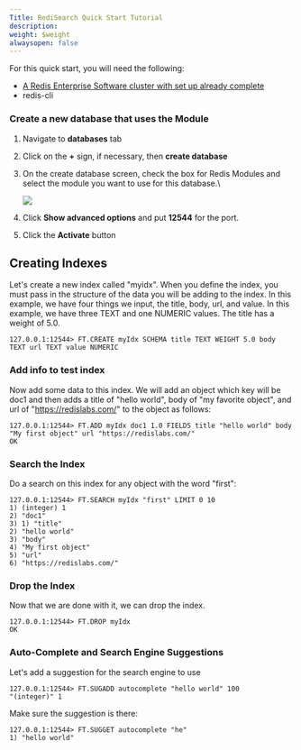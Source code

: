 ```yaml
---
Title: RediSearch Quick Start Tutorial
description: 
weight: $weight
alwaysopen: false
---
```

For this quick start, you will need the following:

-   [A Redis Enterprise Software cluster with set up already
    complete](/rs/getting-started/quick-setup/)
-   redis-cli

### Create a new database that uses the Module

1.  Navigate to **databases** tab
2.  Click on the **+** sign, if necessary, then **create database**
3.  On the create database screen, check the box for Redis Modules and
    select the module you want to use for this database.\

    ![](/images/rs/create_database-1.png?width=794&height=554)
4.  Click **Show advanced options** and put **12544** for the port.
5.  Click the **Activate** button

## Creating Indexes

Let's create a new index called "myidx". When you define the index, you
must pass in the structure of the data you will be adding to the index.
In this example, we have four things we input, the title, body, url, and
value. In this example, we have three TEXT and one NUMERIC values. The
title has a weight of 5.0.

``` {style="border: 2px solid #ddd; background-color: #333; color: #fff; padding: 10px; -webkit-font-smoothing: auto;"}
127.0.0.1:12544> FT.CREATE myIdx SCHEMA title TEXT WEIGHT 5.0 body TEXT url TEXT value NUMERIC
```

### Add info to test index

Now add some data to this index. We will add an object which key will be
doc1 and then adds a title of "hello world", body of "my favorite
object", and url of "https://redislabs.com/" to the object as follows:

``` {style="border: 2px solid #ddd; background-color: #333; color: #fff; padding: 10px; -webkit-font-smoothing: auto;"}
127.0.0.1:12544> FT.ADD myIdx doc1 1.0 FIELDS title "hello world" body "My first object" url "https://redislabs.com/"
OK
```

### Search the Index

Do a search on this index for any object with the word "first":

``` {style="border: 2px solid #ddd; background-color: #333; color: #fff; padding: 10px; -webkit-font-smoothing: auto;"}
127.0.0.1:12544> FT.SEARCH myIdx "first" LIMIT 0 10
1) (integer) 1
2) "doc1"
3) 1) "title"
2) "hello world"
3) "body"
4) "My first object"
5) "url"
6) "https://redislabs.com/"
```

### Drop the Index

Now that we are done with it, we can drop the index.

``` {style="border: 2px solid #ddd; background-color: #333; color: #fff; padding: 10px; -webkit-font-smoothing: auto;"}
127.0.0.1:12544> FT.DROP myIdx
OK
```

### Auto-Complete and Search Engine Suggestions

Let's add a suggestion for the search engine to use

``` {style="border: 2px solid #ddd; background-color: #333; color: #fff; padding: 10px; -webkit-font-smoothing: auto;"}
127.0.0.1:12544> FT.SUGADD autocomplete "hello world" 100
"(integer)" 1
```

Make sure the suggestion is there:

``` {style="border: 2px solid #ddd; background-color: #333; color: #fff; padding: 10px; -webkit-font-smoothing: auto;"}
127.0.0.1:12544> FT.SUGGET autocomplete "he"
1) "hello world"
```
